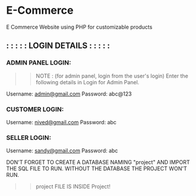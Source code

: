 # E-Commerce
E Commerce Website using PHP for customizable products


##                         : : : : : LOGIN DETAILS : : : : : 

### ADMIN PANEL LOGIN:

>> NOTE : (for admin panel, login from the user's login)
>>Enter the following details in Login for Admin Panel.

Username: admin@gmail.com
Password: abc@123

### CUSTOMER LOGIN:

Username: nived@gmail.com
Password: abc

### SELLER LOGIN:

Username: sandy@gmail.com
Password: abc

DON'T FORGET TO CREATE A DATABASE NAMING "project" AND IMPORT THE SQL FILE TO RUN.
WITHOUT THE DATABASE THE PROJECT WON'T RUN.

>>project FILE IS INSIDE Project!
